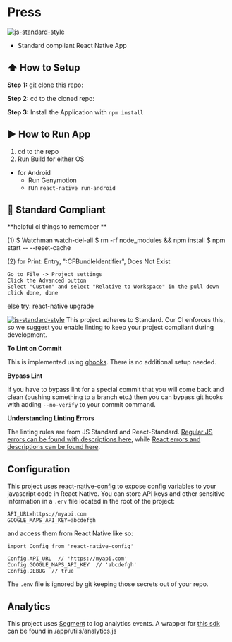 #  Press
[![js-standard-style](https://img.shields.io/badge/code%20style-standard-brightgreen.svg?style=flat)](http://standardjs.com/)

* Standard compliant React Native App 

## :arrow_up: How to Setup

**Step 1:** git clone this repo:

**Step 2:** cd to the cloned repo:

**Step 3:** Install the Application with `npm install`


## :arrow_forward: How to Run App

1. cd to the repo
2. Run Build for either OS
  * for Android
    * Run Genymotion
    * run `react-native run-android`

## :no_entry_sign: Standard Compliant

**helpful cl things to remember **

(1) $ Watchman watch-del-all
    $ rm -rf node_modules && npm install
    $ npm start -- --reset-cache

(2) 
	for Print: Entry, ":CFBundleIdentifier", Does Not Exist

	Go to File -> Project settings
	Click the Advanced button
	Select "Custom" and select "Relative to Workspace" in the pull down
	click done, done

  else try: react-native upgrade

[![js-standard-style](https://cdn.rawgit.com/feross/standard/master/badge.svg)](https://github.com/feross/standard)
This project adheres to Standard.  Our CI enforces this, so we suggest you enable linting to keep your project compliant during development.

**To Lint on Commit**

This is implemented using [ghooks](https://github.com/gtramontina/ghooks). There is no additional setup needed.

**Bypass Lint**

If you have to bypass lint for a special commit that you will come back and clean (pushing something to a branch etc.) then you can bypass git hooks with adding `--no-verify` to your commit command.

**Understanding Linting Errors**

The linting rules are from JS Standard and React-Standard.  [Regular JS errors can be found with descriptions here](http://eslint.org/docs/rules/), while [React errors and descriptions can be found here](https://github.com/yannickcr/eslint-plugin-react).

## Configuration

This project uses [react-native-config](https://github.com/luggit/react-native-config) to expose config variables to your javascript code in React Native. You can store API keys
and other sensitive information in a `.env` file located in the root of the project:

```
API_URL=https://myapi.com
GOOGLE_MAPS_API_KEY=abcdefgh
```

and access them from React Native like so:

```
import Config from 'react-native-config'

Config.API_URL  // 'https://myapi.com'
Config.GOOGLE_MAPS_API_KEY  // 'abcdefgh'
Config.DEBUG  // true
```

The `.env` file is ignored by git keeping those secrets out of your repo.

## Analytics

This project uses [Segment](https://segment.com/) to log analytics events. A wrapper for [this sdk](https://github.com/tonyxiao/react-native-analytics-segment) can be found in /app/utils/analytics.js
